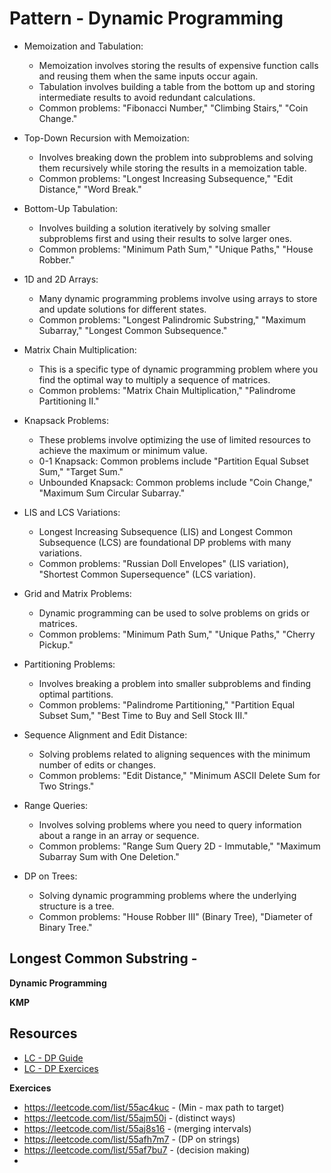 # Pattern - Dynamic Programming
    
- Memoization and Tabulation:
    * Memoization involves storing the results of expensive function calls and reusing them when the same inputs occur again.
    * Tabulation involves building a table from the bottom up and storing intermediate results to avoid redundant calculations.
    * Common problems: "Fibonacci Number," "Climbing Stairs," "Coin Change."

- Top-Down Recursion with Memoization:
    * Involves breaking down the problem into subproblems and solving them recursively while storing the results in a memoization table.
    * Common problems: "Longest Increasing Subsequence," "Edit Distance," "Word Break."

- Bottom-Up Tabulation:
    * Involves building a solution iteratively by solving smaller subproblems first and using their results to solve larger ones.
    * Common problems: "Minimum Path Sum," "Unique Paths," "House Robber."

- 1D and 2D Arrays:
    * Many dynamic programming problems involve using arrays to store and update solutions for different states.
    * Common problems: "Longest Palindromic Substring," "Maximum Subarray," "Longest Common Subsequence."

- Matrix Chain Multiplication:
    * This is a specific type of dynamic programming problem where you find the optimal way to multiply a sequence of matrices.
    * Common problems: "Matrix Chain Multiplication," "Palindrome Partitioning II."

- Knapsack Problems:
    * These problems involve optimizing the use of limited resources to achieve the maximum or minimum value.
    * 0-1 Knapsack: Common problems include "Partition Equal Subset Sum," "Target Sum."
    * Unbounded Knapsack: Common problems include "Coin Change," "Maximum Sum Circular Subarray."

- LIS and LCS Variations:
    * Longest Increasing Subsequence (LIS) and Longest Common Subsequence (LCS) are foundational DP problems with many variations.
    * Common problems: "Russian Doll Envelopes" (LIS variation), "Shortest Common Supersequence" (LCS variation).

- Grid and Matrix Problems:
    * Dynamic programming can be used to solve problems on grids or matrices.
    * Common problems: "Minimum Path Sum," "Unique Paths," "Cherry Pickup."

- Partitioning Problems:
    * Involves breaking a problem into smaller subproblems and finding optimal partitions.
    * Common problems: "Palindrome Partitioning," "Partition Equal Subset Sum," "Best Time to Buy and Sell Stock III."

- Sequence Alignment and Edit Distance:
    * Solving problems related to aligning sequences with the minimum number of edits or changes.
    * Common problems: "Edit Distance," "Minimum ASCII Delete Sum for Two Strings."

- Range Queries:
    * Involves solving problems where you need to query information about a range in an array or sequence.
    * Common problems: "Range Sum Query 2D - Immutable," "Maximum Subarray Sum with One Deletion."

- DP on Trees:
    * Solving dynamic programming problems where the underlying structure is a tree.
    * Common problems: "House Robber III" (Binary Tree), "Diameter of Binary Tree."

## Longest Common Substring - 


**Dynamic Programming**

**KMP**


## Resources

- [LC - DP Guide](https://leetcode.com/discuss/general-discussion/458695/dynamic-programming-patterns)
- [LC - DP Exercices](https://leetcode.com/discuss/general-discussion/1000929/solved-all-dynamic-programming-dp-problems-in-7-months)

**Exercices**

- https://leetcode.com/list/55ac4kuc - (Min - max path to target)
- https://leetcode.com/list/55ajm50i - (distinct ways)
- https://leetcode.com/list/55aj8s16 - (merging intervals)
- https://leetcode.com/list/55afh7m7 - (DP on strings)
- https://leetcode.com/list/55af7bu7 - (decision making)
- 

